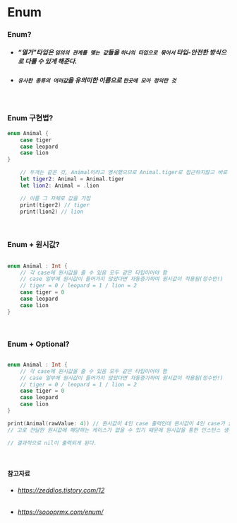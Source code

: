 # Enum

### Enum?
- ##### “열거”타입은 `임의의 관계를 맺는 값`들을 `하나의 타입으로 묶어서` 타입-안전한 방식으로 다룰 수 있게 해준다.
- ##### `유사한 종류의 여러값`을 유의미한 이름으로 `한곳에 모아 정의한 것`

<br>

### Enum 구현법?
```Swift
enum Animal {
    case tiger
    case leopard
    case lion
}

    // 두개는 같은 것, Animal이라고 명시했으므로 Animal.tiger로 접근하지않고 바로 .lion으로 접근해도 돼!
    let tiger2: Animal = Animal.tiger
    let lion2: Animal = .lion

    // 이름 그 자체로 값을 가짐
    print(tiger2) // tiger
    print(lion2) // lion
```

<br>

### Enum + 원시값?
```Swift

enum Animal : Int {
    // 각 case에 원시값을 줄 수 있음 모두 같은 타입이어야 함
    // case 일부에 원시값이 들어가지 않았다면 자동증가하여 원시값이 적용됨(정수만!)
    // tiger = 0 / leopard = 1 / lion = 2
    case tiger = 0
    case leopard
    case lion
}
```

<br>

### Enum + Optional?
```Swift

enum Animal : Int {
    // 각 case에 원시값을 줄 수 있음 모두 같은 타입이어야 함
    // case 일부에 원시값이 들어가지 않았다면 자동증가하여 원시값이 적용됨(정수만!)
    // tiger = 0 / leopard = 1 / lion = 2
    case tiger = 0
    case leopard
    case lion
}

print(Animal(rawValue: 4)) // 원시값이 4인 case 출력인데 원시값이 4인 case가 없다..! 
// 고로 전달한 원시값에 해당하는 케이스가 없을 수 있기 때문에 원시값을 통한 인스턴스 생성은 옵셔널값으로 반환된다.

// 결과적으로 nil이 출력되게 된다.

```

<br>

#### 참고자료
- ###### https://zeddios.tistory.com/12
- ###### https://soooprmx.com/enum/